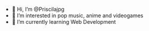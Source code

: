 - 👋 Hi, I’m @Priscilajpg
- 👀 I’m interested in pop music, anime and videogames
- 🌱 I’m currently learning Web Development

<!---
Priscilajpg/Priscilajpg is a ✨ special ✨ repository because its `README.md` (this file) appears on your GitHub profile.
You can click the Preview link to take a look at your changes.
--->
